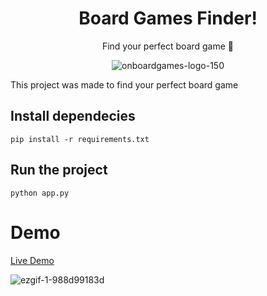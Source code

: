 <div align="center">

# Board Games Finder!

Find your perfect board game 🚀

![onboardgames-logo-150](https://github.com/user-attachments/assets/c9a24ce1-3024-4630-969e-091b657c71bd)

</div>

This project was made to find your perfect board game

## Install dependecies

```
pip install -r requirements.txt
```

## Run the project

```
python app.py
```

# Demo

[Live Demo](https://onboard-railway-production.up.railway.app/)

![ezgif-1-988d99183d](https://github.com/user-attachments/assets/c57da603-2db6-40ab-9bf1-8e70ed97810c)
